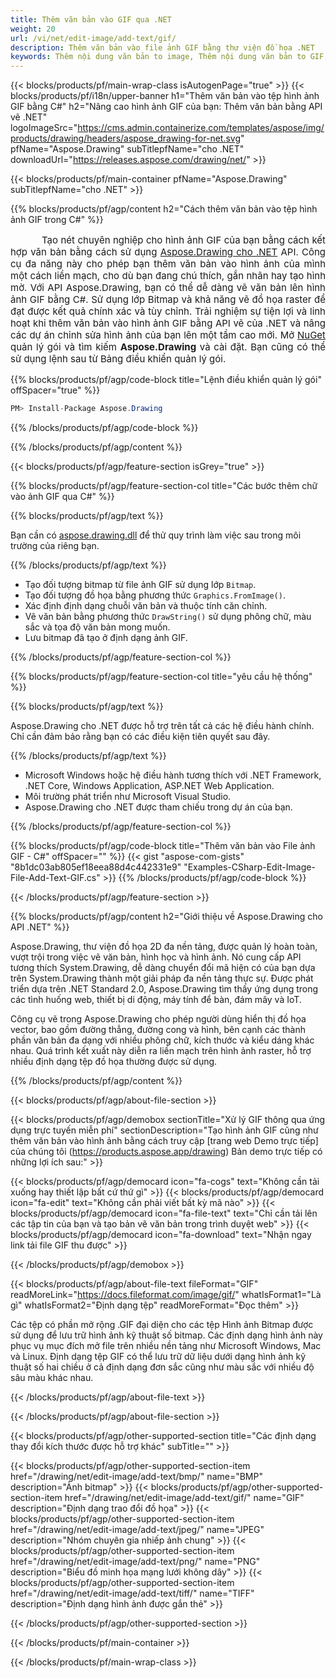 ```yaml
---
title: Thêm văn bản vào GIF qua .NET
weight: 20
url: /vi/net/edit-image/add-text/gif/
description: Thêm văn bản vào file ảnh GIF bằng thư viện đồ họa .NET
keywords: Thêm nội dung văn bản to image, Thêm nội dung văn bản to GIF, Thêm nội dung văn bản to bitmap, Thêm nội dung văn bản via C#, 2D graphics, drawing API, edit bitmap C#, Drawing cho .NET, save bitmap, save GIF image, cross-platform 2D graphic library, Bitmap class, raster graphics drawing, draw text, rendering raster images, GIF image file
---
```


{{< blocks/products/pf/main-wrap-class isAutogenPage="true" >}}
{{< blocks/products/pf/i18n/upper-banner h1="Thêm văn bản vào tệp hình ảnh GIF bằng C#" h2="Nâng cao hình ảnh GIF của bạn: Thêm văn bản bằng API vẽ .NET" logoImageSrc="https://cms.admin.containerize.com/templates/aspose/img/products/drawing/headers/aspose_drawing-for-net.svg" pfName="Aspose.Drawing" subTitlepfName="cho .NET" downloadUrl="https://releases.aspose.com/drawing/net/" >}}

{{< blocks/products/pf/main-container pfName="Aspose.Drawing" subTitlepfName="cho .NET" >}}


{{% blocks/products/pf/agp/content h2="Cách thêm văn bản vào tệp hình ảnh GIF trong C#" %}}

<p align="justify" style="text-indent:50px;font-size:15px;">
Tạo nét chuyên nghiệp cho hình ảnh GIF của bạn bằng cách kết hợp văn bản bằng cách sử dụng <a href="https://products.aspose.com/drawing/net">Aspose.Drawing cho .NET</a> API. Công cụ đa năng này cho phép bạn thêm văn bản vào hình ảnh của mình một cách liền mạch, cho dù bạn đang chú thích, gắn nhãn hay tạo hình mờ. Với API Aspose.Drawing, bạn có thể dễ dàng vẽ văn bản lên hình ảnh GIF bằng C#. Sử dụng lớp Bitmap và khả năng vẽ đồ họa raster để đạt được kết quả chính xác và tùy chỉnh. Trải nghiệm sự tiện lợi và linh hoạt khi thêm văn bản vào hình ảnh GIF bằng API vẽ của .NET và nâng các dự án chỉnh sửa hình ảnh của bạn lên một tầm cao mới. Mở <a href="https://www.nuget.org/packages/aspose.drawing">NuGet</a> quản lý gói và tìm kiếm <b>Aspose.Drawing</b> và cài đặt. Bạn cũng có thể sử dụng lệnh sau từ Bảng điều khiển quản lý gói.</p>

{{% blocks/products/pf/agp/code-block title="Lệnh điều khiển quản lý gói" offSpacer="true" %}}
```cs
PM> Install-Package Aspose.Drawing
```
{{% /blocks/products/pf/agp/code-block %}}

{{% /blocks/products/pf/agp/content %}}


{{< blocks/products/pf/agp/feature-section isGrey="true" >}}

{{% blocks/products/pf/agp/feature-section-col title="Các bước thêm chữ vào ảnh GIF qua C#" %}}

{{% blocks/products/pf/agp/text %}}

Bạn cần có [aspose.drawing.dll](https://downloads.aspose.com/drawing/net) để thử quy trình làm việc sau trong môi trường của riêng bạn.

{{% /blocks/products/pf/agp/text %}}

+ Tạo đối tượng bitmap từ file ảnh GIF sử dụng lớp `Bitmap`.
+ Tạo đối tượng đồ họa bằng phương thức `Graphics.FromImage()`.
+ Xác định định dạng chuỗi văn bản và thuộc tính căn chỉnh.
+ Vẽ văn bản bằng phương thức `DrawString()` sử dụng phông chữ, màu sắc và tọa độ văn bản mong muốn.
+ Lưu bitmap đã tạo ở định dạng ảnh GIF.

{{% /blocks/products/pf/agp/feature-section-col %}}

{{% blocks/products/pf/agp/feature-section-col title="yêu cầu hệ thống" %}}

{{% blocks/products/pf/agp/text %}}

Aspose.Drawing cho .NET được hỗ trợ trên tất cả các hệ điều hành chính. Chỉ cần đảm bảo rằng bạn có các điều kiện tiên quyết sau đây.

{{% /blocks/products/pf/agp/text %}}

- Microsoft Windows hoặc hệ điều hành tương thích với .NET Framework, .NET Core, Windows Application, ASP.NET Web Application.
- Môi trường phát triển như Microsoft Visual Studio.
- Aspose.Drawing cho .NET được tham chiếu trong dự án của bạn.

{{% /blocks/products/pf/agp/feature-section-col %}}

{{% blocks/products/pf/agp/code-block title="Thêm văn bản vào File ảnh GIF - C#" offSpacer="" %}}
{{< gist "aspose-com-gists" "8b1dc03ab805ef18eea88d4c442331e9" "Examples-CSharp-Edit-Image-File-Add-Text-GIF.cs" >}}
{{% /blocks/products/pf/agp/code-block %}}

{{< /blocks/products/pf/agp/feature-section >}}


<!-- aboutfile Starts -->

{{% blocks/products/pf/agp/content h2="Giới thiệu về Aspose.Drawing cho API .NET" %}}

Aspose.Drawing, thư viện đồ họa 2D đa nền tảng, được quản lý hoàn toàn, vượt trội trong việc vẽ văn bản, hình học và hình ảnh. Nó cung cấp API tương thích System.Drawing, dễ dàng chuyển đổi mã hiện có của bạn dựa trên System.Drawing thành một giải pháp đa nền tảng thực sự. Được phát triển dựa trên .NET Standard 2.0, Aspose.Drawing tìm thấy ứng dụng trong các tình huống web, thiết bị di động, máy tính để bàn, đám mây và IoT.

Công cụ vẽ trong Aspose.Drawing cho phép người dùng hiển thị đồ họa vector, bao gồm đường thẳng, đường cong và hình, bên cạnh các thành phần văn bản đa dạng với nhiều phông chữ, kích thước và kiểu dáng khác nhau. Quá trình kết xuất này diễn ra liền mạch trên hình ảnh raster, hỗ trợ nhiều định dạng tệp đồ họa thường được sử dụng.

{{% /blocks/products/pf/agp/content %}}


{{< blocks/products/pf/agp/about-file-section >}}

{{< blocks/products/pf/agp/demobox sectionTitle="Xử lý GIF thông qua ứng dụng trực tuyến miễn phí" sectionDescription="Tạo hình ảnh GIF cũng như thêm văn bản vào hình ảnh bằng cách truy cập [trang web Demo trực tiếp] của chúng tôi (https://products.aspose.app/drawing) Bản demo trực tiếp có những lợi ích sau:" >}}

{{< blocks/products/pf/agp/democard icon="fa-cogs" text="Không cần tải xuống hay thiết lập bất cứ thứ gì" >}}
{{< blocks/products/pf/agp/democard icon="fa-edit" text="Không cần phải viết bất kỳ mã nào" >}}
{{< blocks/products/pf/agp/democard icon="fa-file-text" text="Chỉ cần tải lên các tập tin của bạn và tạo bản vẽ văn bản trong trình duyệt web" >}}
{{< blocks/products/pf/agp/democard icon="fa-download" text="Nhận ngay link tải file GIF thu được" >}}

{{< /blocks/products/pf/agp/demobox >}}

{{< blocks/products/pf/agp/about-file-text fileFormat="GIF" readMoreLink="https://docs.fileformat.com/image/gif/" whatIsFormat1="Là gì" whatIsFormat2="Định dạng tệp" readMoreFormat="Đọc thêm" >}}

Các tệp có phần mở rộng .GIF đại diện cho các tệp Hình ảnh Bitmap được sử dụng để lưu trữ hình ảnh kỹ thuật số bitmap. Các định dạng hình ảnh này phục vụ mục đích mở file trên nhiều nền tảng như Microsoft Windows, Mac và Linux. Định dạng tệp GIF có thể lưu trữ dữ liệu dưới dạng hình ảnh kỹ thuật số hai chiều ở cả định dạng đơn sắc cũng như màu sắc với nhiều độ sâu màu khác nhau.

{{< /blocks/products/pf/agp/about-file-text >}}

{{< /blocks/products/pf/agp/about-file-section >}}

<!-- aboutfile Ends -->


{{< blocks/products/pf/agp/other-supported-section title="Các định dạng thay đổi kích thước được hỗ trợ khác" subTitle="" >}}

{{< blocks/products/pf/agp/other-supported-section-item href="/drawing/net/edit-image/add-text/bmp/" name="BMP" description="Ảnh bitmap" >}}
{{< blocks/products/pf/agp/other-supported-section-item href="/drawing/net/edit-image/add-text/gif/" name="GIF" description="Định dạng trao đổi đồ họa" >}}
{{< blocks/products/pf/agp/other-supported-section-item href="/drawing/net/edit-image/add-text/jpeg/" name="JPEG" description="Nhóm chuyên gia nhiếp ảnh chung" >}}
{{< blocks/products/pf/agp/other-supported-section-item href="/drawing/net/edit-image/add-text/png/" name="PNG" description="Biểu đồ minh họa mạng lưới không dây" >}}
{{< blocks/products/pf/agp/other-supported-section-item href="/drawing/net/edit-image/add-text/tiff/" name="TIFF" description="Định dạng hình ảnh được gắn thẻ" >}}

{{< /blocks/products/pf/agp/other-supported-section >}}

{{< /blocks/products/pf/main-container >}}

{{< /blocks/products/pf/main-wrap-class >}}
